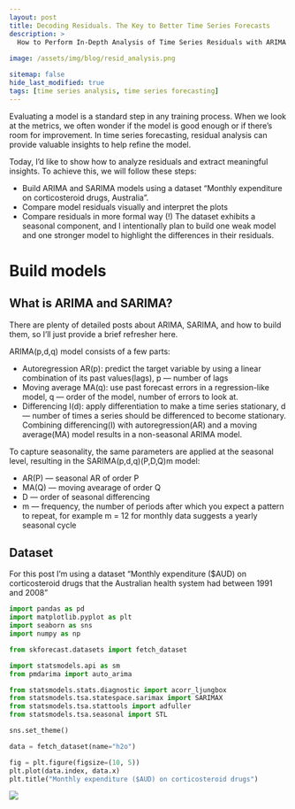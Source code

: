 ```yaml
---
layout: post
title: Decoding Residuals. The Key to Better Time Series Forecasts
description: >
  How to Perform In-Depth Analysis of Time Series Residuals with ARIMA and SARIMA Models
  
image: /assets/img/blog/resid_analysis.png

sitemap: false
hide_last_modified: true
tags: [time series analysis, time series forecasting]
---
```


Evaluating a model is a standard step in any training process. When we look at the metrics, we often wonder if the model is good enough or if there’s room for improvement. In time series forecasting, residual analysis can provide valuable insights to help refine the model.
  
Today, I’d like to show how to analyze residuals and extract meaningful insights. To achieve this, we will follow these steps:
  
- Build ARIMA and SARIMA models using a dataset “Monthly expenditure on corticosteroid drugs, Australia”.
- Compare model residuals visually and interpret the plots
- Compare residuals in more formal way
(!) The dataset exhibits a seasonal component, and I intentionally plan to build one weak model and one stronger model to highlight the differences in their residuals.

# Build models
## What is ARIMA and SARIMA?
There are plenty of detailed posts about ARIMA, SARIMA, and how to build them, so I’ll just provide a brief refresher here.

ARIMA(p,d,q) model consists of a few parts:

- Autoregression AR(p): predict the target variable by using a linear combination of its past values(lags), p — number of lags
- Moving average MA(q): use past forecast errors in a regression-like model, q — order of the model, number of errors to look at.
- Differencing I(d): apply differentiation to make a time series stationary, d — number of times a series should be differenced to become stationary.
Combining differencing(I) with autoregression(AR) and a moving average(MA) model results in a non-seasonal ARIMA model.

To capture seasonality, the same parameters are applied at the seasonal level, resulting in the SARIMA(p,d,q)(P,D,Q)m model:

- AR(P) — seasonal AR of order P
- MA(Q) — moving avearage of order Q
- D — order of seasonal differencing
- m — frequency, the number of periods after which you expect a pattern to repeat, for example m = 12 for monthly data suggests a yearly seasonal cycle
## Dataset
For this post I’m using a dataset “Monthly expenditure ($AUD) on corticosteroid drugs that the Australian health system had between 1991 and 2008”

```python
import pandas as pd
import matplotlib.pyplot as plt
import seaborn as sns
import numpy as np

from skforecast.datasets import fetch_dataset

import statsmodels.api as sm
from pmdarima import auto_arima

from statsmodels.stats.diagnostic import acorr_ljungbox
from statsmodels.tsa.statespace.sarimax import SARIMAX
from statsmodels.tsa.stattools import adfuller
from statsmodels.tsa.seasonal import STL

sns.set_theme()

data = fetch_dataset(name="h2o")

fig = plt.figure(figsize=(10, 5))
plt.plot(data.index, data.x)
plt.title("Monthly expenditure ($AUD) on corticosteroid drugs")
```
![](https://miro.medium.com/v2/resize:fit:1400/format:webp/1*sWG0MAyX2vggg7P8uk-qzw.png)
